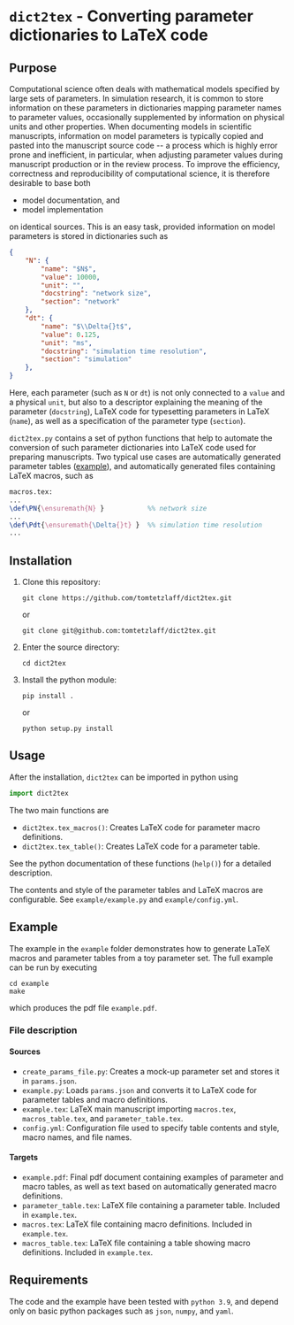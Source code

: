 # `dict2tex` - Converting parameter dictionaries to LaTeX code

## Purpose

Computational science often deals with mathematical models specified by large sets of parameters. In simulation research, it is common to store information on these parameters in dictionaries mapping parameter names to parameter values, occasionally supplemented by information on physical units and other properties. When documenting models in scientific manuscripts, information on model parameters is typically copied and pasted into the manuscript source code -- a process which is highly error prone and inefficient, in particular, when adjusting parameter values during manuscript production or in the review process. To improve the efficiency, correctness and reproducibility of computational science, it is therefore desirable to base both 

* model documentation, and 
* model implementation 

on identical sources. This is an easy task, provided information on model parameters is stored in dictionaries such as

```json
{
    "N": {
        "name": "$N$",
        "value": 10000,
        "unit": "",
        "docstring": "network size",
        "section": "network"
    },
    "dt": {
        "name": "$\\Delta{}t$",
        "value": 0.125,
        "unit": "ms",
        "docstring": "simulation time resolution",
        "section": "simulation"
    },
}
```

Here, each parameter (such as `N` or `dt`) is not only connected to a `value` and a physical `unit`, but also to a descriptor explaining the meaning of the parameter (`docstring`), LaTeX code for typesetting parameters in LaTeX (`name`), as well as a specification of the parameter type (`section`).

`dict2tex.py` contains a set of python functions that help to automate the conversion of such parameter dictionaries into LaTeX code used for preparing manuscripts. Two typical use cases are automatically generated parameter tables ([example](https://doi.org/10.1371/journal.pcbi.1007790.s002)), and automatically generated files containing LaTeX macros, such as

```tex
macros.tex:
...
\def\PN{\ensuremath{N} }           %% network size
...
\def\Pdt{\ensuremath{\Delta{}t} }  %% simulation time resolution
...
```

## Installation

1. Clone this repository:

    ```console
    git clone https://github.com/tomtetzlaff/dict2tex.git
    ```
    
    or
    
    ```console
    git clone git@github.com:tomtetzlaff/dict2tex.git
    ```

2. Enter the source directory:

    ```console
    cd dict2tex
    ```

3. Install the python module:

    ```console
    pip install .
    ```

    or

    ```console
    python setup.py install
    ```

## Usage

After the installation, `dict2tex` can be imported in python using

```python
import dict2tex
```

The two main functions are

* `dict2tex.tex_macros()`: Creates LaTeX code for parameter macro definitions.
* `dict2tex.tex_table()`: Creates LaTeX code for a parameter table.

See the python documentation of these functions (`help()`) for a detailed description.

The contents and style of the parameter tables and LaTeX macros are configurable. See `example/example.py` and `example/config.yml`.

## Example

The example in the `example` folder demonstrates how to generate LaTeX macros and parameter tables from a toy parameter set. The full example can be run by executing

```console
cd example
make
```

which produces the pdf file `example.pdf`.

### File description
#### Sources
* `create_params_file.py`: Creates a mock-up parameter set and stores it in `params.json`.
* `example.py`: Loads `params.json` and converts it to LaTeX code for parameter tables and macro definitions.
* `example.tex`: LaTeX main manuscript importing `macros.tex`, `macros_table.tex`, and `parameter_table.tex`.
* `config.yml`: Configuration file used to specify table contents and style, macro names, and file names.

#### Targets
* `example.pdf`: Final pdf document containing examples of parameter and macro tables, as well as text based on automatically generated macro definitions.
* `parameter_table.tex`: LaTeX file containing a parameter table. Included in `example.tex`.
* `macros.tex`: LaTeX file containing macro definitions. Included in `example.tex`.
* `macros_table.tex`: LaTeX file containing a table showing macro definitions. Included in `example.tex`.


## Requirements
The code and the example have been tested with `python 3.9`, and depend only on basic python packages such as `json`, `numpy`, and `yaml`.
